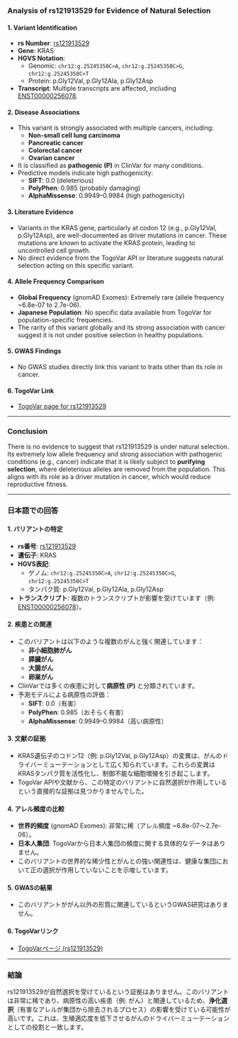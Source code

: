 ### Analysis of rs121913529 for Evidence of Natural Selection

#### 1. **Variant Identification**
   - **rs Number**: [rs121913529](https://identifiers.org/dbsnp/rs121913529)
   - **Gene**: KRAS
   - **HGVS Notation**:
     - Genomic: `chr12:g.25245350C>A`, `chr12:g.25245350C>G`, `chr12:g.25245350C>T`
     - Protein: p.Gly12Val, p.Gly12Ala, p.Gly12Asp
   - **Transcript**: Multiple transcripts are affected, including [ENST00000256078](https://www.ensembl.org/Homo_sapiens/Transcript/Summary?db=core;t=ENST00000256078).

#### 2. **Disease Associations**
   - This variant is strongly associated with multiple cancers, including:
     - **Non-small cell lung carcinoma**
     - **Pancreatic cancer**
     - **Colorectal cancer**
     - **Ovarian cancer**
   - It is classified as **pathogenic (P)** in ClinVar for many conditions.
   - Predictive models indicate high pathogenicity:
     - **SIFT**: 0.0 (deleterious)
     - **PolyPhen**: 0.985 (probably damaging)
     - **AlphaMissense**: 0.9949–0.9984 (high pathogenicity)

#### 3. **Literature Evidence**
   - Variants in the KRAS gene, particularly at codon 12 (e.g., p.Gly12Val, p.Gly12Asp), are well-documented as driver mutations in cancer. These mutations are known to activate the KRAS protein, leading to uncontrolled cell growth.
   - No direct evidence from the TogoVar API or literature suggests natural selection acting on this specific variant.

#### 4. **Allele Frequency Comparison**
   - **Global Frequency** (gnomAD Exomes): Extremely rare (allele frequency ~6.8e-07 to 2.7e-06).
   - **Japanese Population**: No specific data available from TogoVar for population-specific frequencies.
   - The rarity of this variant globally and its strong association with cancer suggest it is not under positive selection in healthy populations.

#### 5. **GWAS Findings**
   - No GWAS studies directly link this variant to traits other than its role in cancer.

#### 6. **TogoVar Link**
   - [TogoVar page for rs121913529](https://togovar.org/variant/tgv417528641)

---

### Conclusion
There is no evidence to suggest that rs121913529 is under natural selection. Its extremely low allele frequency and strong association with pathogenic conditions (e.g., cancer) indicate that it is likely subject to **purifying selection**, where deleterious alleles are removed from the population. This aligns with its role as a driver mutation in cancer, which would reduce reproductive fitness.

---

### 日本語での回答

#### 1. **バリアントの特定**
   - **rs番号**: [rs121913529](https://identifiers.org/dbsnp/rs121913529)
   - **遺伝子**: KRAS
   - **HGVS表記**:
     - ゲノム: `chr12:g.25245350C>A`, `chr12:g.25245350C>G`, `chr12:g.25245350C>T`
     - タンパク質: p.Gly12Val, p.Gly12Ala, p.Gly12Asp
   - **トランスクリプト**: 複数のトランスクリプトが影響を受けています（例: [ENST00000256078](https://www.ensembl.org/Homo_sapiens/Transcript/Summary?db=core;t=ENST00000256078)）。

#### 2. **疾患との関連**
   - このバリアントは以下のような複数のがんと強く関連しています：
     - **非小細胞肺がん**
     - **膵臓がん**
     - **大腸がん**
     - **卵巣がん**
   - ClinVarでは多くの疾患に対して**病原性 (P)** と分類されています。
   - 予測モデルによる病原性の評価：
     - **SIFT**: 0.0（有害）
     - **PolyPhen**: 0.985（おそらく有害）
     - **AlphaMissense**: 0.9949–0.9984（高い病原性）

#### 3. **文献の証拠**
   - KRAS遺伝子のコドン12（例: p.Gly12Val, p.Gly12Asp）の変異は、がんのドライバーミューテーションとして広く知られています。これらの変異はKRASタンパク質を活性化し、制御不能な細胞増殖を引き起こします。
   - TogoVar APIや文献から、この特定のバリアントに自然選択が作用しているという直接的な証拠は見つかりませんでした。

#### 4. **アレル頻度の比較**
   - **世界的頻度** (gnomAD Exomes): 非常に稀（アレル頻度 ~6.8e-07～2.7e-06）。
   - **日本人集団**: TogoVarから日本人集団の頻度に関する具体的なデータはありません。
   - このバリアントの世界的な稀少性とがんとの強い関連性は、健康な集団において正の選択が作用していないことを示唆しています。

#### 5. **GWASの結果**
   - このバリアントががん以外の形質に関連しているというGWAS研究はありません。

#### 6. **TogoVarリンク**
   - [TogoVarページ (rs121913529)](https://togovar.org/variant/tgv417528641)

---

### 結論
rs121913529が自然選択を受けているという証拠はありません。このバリアントは非常に稀であり、病原性の高い疾患（例: がん）と関連しているため、**浄化選択**（有害なアレルが集団から除去されるプロセス）の影響を受けている可能性が高いです。これは、生殖適応度を低下させるがんのドライバーミューテーションとしての役割と一致します。
